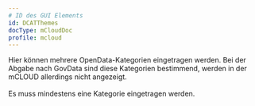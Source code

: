 ```yaml
---
# ID des GUI Elements
id: DCATThemes
docType: mCloudDoc
profile: mcloud
---
```


Hier können mehrere OpenData-Kategorien eingetragen werden. Bei der Abgabe nach GovData sind diese Kategorien bestimmend, werden in der mCLOUD allerdings nicht angezeigt.<br /><br />Es muss mindestens eine Kategorie eingetragen werden.
